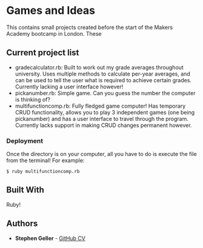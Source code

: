 # Games and Ideas

This contains small projects created before the start of the Makers Academy bootcamp in London. These 

## Current project list

- gradecalculator.rb: Built to work out my grade averages throughout university. Uses multiple methods to calculate per-year averages, and can be used to tell the user what is required to achieve certain grades. Currently lacking a user interface however!
- pickanumber.rb: Simple game. Can you guess the number the computer is thinking of?
- multifunctioncomp.rb: Fully fledged game computer! Has temporary CRUD functionality, allows you to play 3 independent games (one being pickanumber) and has a user interface to travel through the program. Currently lacks support in making CRUD changes permanent however.

### Deployment

Once the directory is on your computer, all you have to do is execute the file from the terminal! For example:

```
$ ruby multifunctioncomp.rb
```



## Built With

Ruby!


## Authors

* **Stephen Geller** - [GitHub CV](https://github.com/stephengeller/CV)
